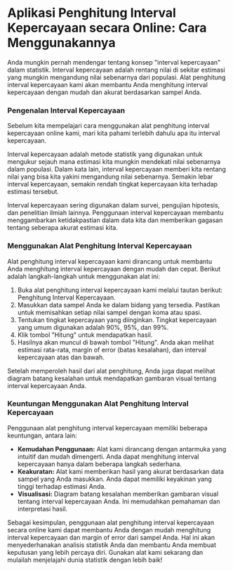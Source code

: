 Aplikasi Penghitung Interval Kepercayaan secara Online: Cara Menggunakannya
===========================================================================

Anda mungkin pernah mendengar tentang konsep "interval kepercayaan" dalam statistik. Interval kepercayaan adalah rentang nilai di sekitar estimasi yang mungkin mengandung nilai sebenarnya dari populasi. Alat penghitung interval kepercayaan kami akan membantu Anda menghitung interval kepercayaan dengan mudah dan akurat berdasarkan sampel Anda.

### Pengenalan Interval Kepercayaan

Sebelum kita mempelajari cara menggunakan alat penghitung interval kepercayaan online kami, mari kita pahami terlebih dahulu apa itu interval kepercayaan.

Interval kepercayaan adalah metode statistik yang digunakan untuk mengukur sejauh mana estimasi kita mungkin mendekati nilai sebenarnya dalam populasi. Dalam kata lain, interval kepercayaan memberi kita rentang nilai yang bisa kita yakini mengandung nilai sebenarnya. Semakin lebar interval kepercayaan, semakin rendah tingkat kepercayaan kita terhadap estimasi tersebut.

Interval kepercayaan sering digunakan dalam survei, pengujian hipotesis, dan penelitian ilmiah lainnya. Penggunaan interval kepercayaan membantu menggambarkan ketidakpastian dalam data kita dan memberikan gagasan tentang seberapa akurat estimasi kita.

### Menggunakan Alat Penghitung Interval Kepercayaan

Alat penghitung interval kepercayaan kami dirancang untuk membantu Anda menghitung interval kepercayaan dengan mudah dan cepat. Berikut adalah langkah-langkah untuk menggunakan alat ini:

1. Buka alat penghitung interval kepercayaan kami melalui tautan berikut: Penghitung Interval Kepercayaan.
2. Masukkan data sampel Anda ke dalam bidang yang tersedia. Pastikan untuk memisahkan setiap nilai sampel dengan koma atau spasi.
3. Tentukan tingkat kepercayaan yang diinginkan. Tingkat kepercayaan yang umum digunakan adalah 90%, 95%, dan 99%.
4. Klik tombol "Hitung" untuk mendapatkan hasil.
5. Hasilnya akan muncul di bawah tombol "Hitung". Anda akan melihat estimasi rata-rata, margin of error (batas kesalahan), dan interval kepercayaan atas dan bawah.

Setelah memperoleh hasil dari alat penghitung, Anda juga dapat melihat diagram batang kesalahan untuk mendapatkan gambaran visual tentang interval kepercayaan Anda.

### Keuntungan Menggunakan Alat Penghitung Interval Kepercayaan

Penggunaan alat penghitung interval kepercayaan memiliki beberapa keuntungan, antara lain:

- **Kemudahan Penggunaan:** Alat kami dirancang dengan antarmuka yang intuitif dan mudah dimengerti. Anda dapat menghitung interval kepercayaan hanya dalam beberapa langkah sederhana.
- **Keakuratan:** Alat kami memberikan hasil yang akurat berdasarkan data sampel yang Anda masukkan. Anda dapat memiliki keyakinan yang tinggi terhadap estimasi Anda.
- **Visualisasi:** Diagram batang kesalahan memberikan gambaran visual tentang interval kepercayaan Anda. Ini memudahkan pemahaman dan interpretasi hasil.

Sebagai kesimpulan, penggunaan alat penghitung interval kepercayaan secara online kami dapat membantu Anda dengan mudah menghitung interval kepercayaan dan margin of error dari sampel Anda. Hal ini akan menyederhanakan analisis statistik Anda dan membantu Anda membuat keputusan yang lebih percaya diri. Gunakan alat kami sekarang dan mulailah menjelajahi dunia statistik dengan lebih baik!
